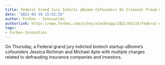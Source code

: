 ```yaml
---
title: Federal Grand Jury Indicts uBiome Cofounders On Criminal Fraud Charges
date: "2021-03-19 15:52:35"
author: Forbes - Innovation
authorlink: https://www.forbes.com/sites/alexknapp/2021/03/19/federal-grand-jury-indicts-ubiome-cofounders-on-criminal-fraud-charges/
tags:
- Forbes-Innovation
---
```

On Thursday, a Federal grand jury indicted biotech startup uBiome’s cofounders Jessica Richman and Michael Apte with multiple charges related to defrauding insurance companies and investors.